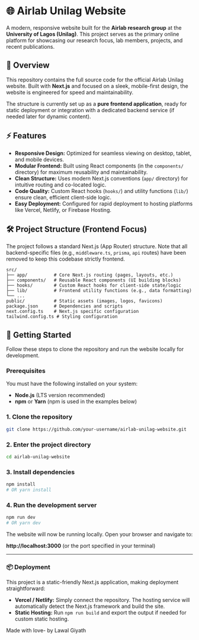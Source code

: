 

# 🌐 Airlab Unilag Website

A modern, responsive website built for the **Airlab research group** at the **University of Lagos (Unilag)**. This project serves as the primary online platform for showcasing our research focus, lab members, projects, and recent publications.

## 📖 Overview

This repository contains the full source code for the official Airlab Unilag website. Built with **Next.js** and focused on a sleek, mobile-first design, the website is engineered for speed and maintainability.

The structure is currently set up as a **pure frontend application**, ready for static deployment or integration with a dedicated backend service (if needed later for dynamic content).

## ⚡ Features

  * **Responsive Design:** Optimized for seamless viewing on desktop, tablet, and mobile devices.
  * **Modular Frontend:** Built using React components (in the `components/` directory) for maximum reusability and maintainability.
  * **Clean Structure:** Uses modern Next.js conventions (`app/` directory) for intuitive routing and co-located logic.
  * **Code Quality:** Custom React hooks (`hooks/`) and utility functions (`lib/`) ensure clean, efficient client-side logic.
  * **Easy Deployment:** Configured for rapid deployment to hosting platforms like Vercel, Netlify, or Firebase Hosting.

## 🛠 Project Structure (Frontend Focus)

The project follows a standard Next.js (App Router) structure. Note that all backend-specific files (e.g., `middleware.ts`, `prisma`, `api` routes) have been removed to keep this codebase strictly frontend.

```
src/
├── app/          # Core Next.js routing (pages, layouts, etc.)
├── components/   # Reusable React components (UI building blocks)
├── hooks/        # Custom React hooks for client-side state/logic
├── lib/          # Frontend utility functions (e.g., data formatting)
└── ...
public/           # Static assets (images, logos, favicons)
package.json      # Dependencies and scripts
next.config.ts    # Next.js specific configuration
tailwind.config.ts # Styling configuration
```

## 🚀 Getting Started

Follow these steps to clone the repository and run the website locally for development.

### Prerequisites

You must have the following installed on your system:

  * **Node.js** (LTS version recommended)
  * **npm** or **Yarn** (npm is used in the examples below)

### 1\. Clone the repository

```bash
git clone https://github.com/your-username/airlab-unilag-website.git
```

### 2\. Enter the project directory

```bash
cd airlab-unilag-website
```

### 3\. Install dependencies

```bash
npm install
# OR yarn install
```

### 4\. Run the development server

```bash
npm run dev
# OR yarn dev
```

The website will now be running locally. Open your browser and navigate to:

**http://localhost:3000** (or the port specified in your terminal)

-----

### 📦 Deployment

This project is a static-friendly Next.js application, making deployment straightforward:

  * **Vercel / Netlify:** Simply connect the repository. The hosting service will automatically detect the Next.js framework and build the site.
  * **Static Hosting:** Run `npm run build` and export the output if needed for custom static hosting.

Made with love- by Lawal Giyath
